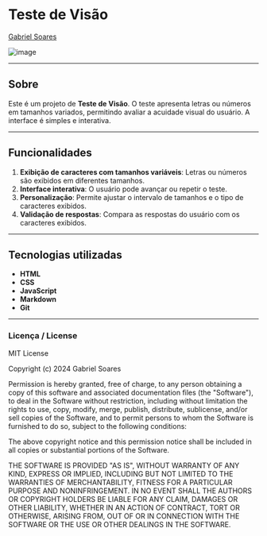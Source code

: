 # Teste de Visão

[Gabriel Soares](https://www.linkedin.com/in/gabriel-soares-3098782b0/)

![image](https://github.com/user-attachments/assets/d5b08e0e-cebf-44f8-b3f1-8157538df15f)

--- 

## Sobre
Este é um projeto de **Teste de Visão**. O teste apresenta letras ou números em tamanhos variados, permitindo avaliar a acuidade visual do usuário. A interface é simples e interativa.

---

## Funcionalidades
1. **Exibição de caracteres com tamanhos variáveis**: Letras ou números são exibidos em diferentes tamanhos.
2. **Interface interativa**: O usuário pode avançar ou repetir o teste.
3. **Personalização**: Permite ajustar o intervalo de tamanhos e o tipo de caracteres exibidos.
4. **Validação de respostas**: Compara as respostas do usuário com os caracteres exibidos.

---

## Tecnologias utilizadas
- **HTML**
- **CSS**
- **JavaScript**
- **Markdown**
- **Git**

---

### Licença / License

MIT License

Copyright (c) 2024 Gabriel Soares 

Permission is hereby granted, free of charge, to any person obtaining a copy
of this software and associated documentation files (the "Software"), to deal
in the Software without restriction, including without limitation the rights
to use, copy, modify, merge, publish, distribute, sublicense, and/or sell
copies of the Software, and to permit persons to whom the Software is
furnished to do so, subject to the following conditions:

The above copyright notice and this permission notice shall be included in all
copies or substantial portions of the Software.

THE SOFTWARE IS PROVIDED "AS IS", WITHOUT WARRANTY OF ANY KIND, EXPRESS OR
IMPLIED, INCLUDING BUT NOT LIMITED TO THE WARRANTIES OF MERCHANTABILITY,
FITNESS FOR A PARTICULAR PURPOSE AND NONINFRINGEMENT. IN NO EVENT SHALL THE
AUTHORS OR COPYRIGHT HOLDERS BE LIABLE FOR ANY CLAIM, DAMAGES OR OTHER
LIABILITY, WHETHER IN AN ACTION OF CONTRACT, TORT OR OTHERWISE, ARISING FROM,
OUT OF OR IN CONNECTION WITH THE SOFTWARE OR THE USE OR OTHER DEALINGS IN THE
SOFTWARE.
